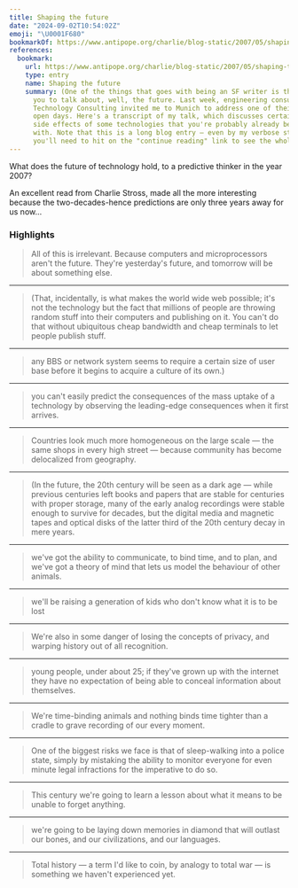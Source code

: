 ```yaml
---
title: Shaping the future
date: "2024-09-02T10:54:02Z"
emoji: "\U0001F680"
bookmarkOf: https://www.antipope.org/charlie/blog-static/2007/05/shaping-the-future.html
references:
  bookmark:
    url: https://www.antipope.org/charlie/blog-static/2007/05/shaping-the-future.html
    type: entry
    name: Shaping the future
    summary: (One of the things that goes with being an SF writer is that people expect
      you to talk about, well, the future. Last week, engineering consultancy TNG
      Technology Consulting invited me to Munich to address one of their technology
      open days. Here's a transcript of my talk, which discusses certain under-considered
      side effects of some technologies that you're probably already becoming familiar
      with. Note that this is a long blog entry — even by my verbose standards — so
      you'll need to hit on the "continue reading" link to see the whole thing.)
---
```

What does the future of technology hold, to a predictive thinker in the year 2007?

An excellent read from Charlie Stross, made all the more interesting because the two-decades-hence predictions are only three years away for us now…

### Highlights

> All of this is irrelevant. Because computers and microprocessors aren't the future. They're yesterday's future, and tomorrow will be about something else.

---

> (That, incidentally, is what makes the world wide web possible; it's not the technology but the fact that millions of people are throwing random stuff into their computers and publishing on it. You can't do that without ubiquitous cheap bandwidth and cheap terminals to let people publish stuff.

---

> any BBS or network system seems to require a certain size of user base before it begins to acquire a culture of its own.)

---

> you can't easily predict the consequences of the mass uptake of a technology by observing the leading-edge consequences when it first arrives.

---

> Countries look much more homogeneous on the large scale — the same shops in every high street — because community has become delocalized from geography.

---

> (In the future, the 20th century will be seen as a dark age — while previous centuries left books and papers that are stable for centuries with proper storage, many of the early analog recordings were stable enough to survive for decades, but the digital media and magnetic tapes and optical disks of the latter third of the 20th century decay in mere years.

---

> we've got the ability to communicate, to bind time, and to plan, and we've got a theory of mind that lets us model the behaviour of other animals.

---

> we'll be raising a generation of kids who don't know what it is to be lost

---

> We're also in some danger of losing the concepts of privacy, and warping history out of all recognition.

---

> young people, under about 25; if they've grown up with the internet they have no expectation of being able to conceal information about themselves.

---

> We're time-binding animals and nothing binds time tighter than a cradle to grave recording of our every moment.

---

> One of the biggest risks we face is that of sleep-walking into a police state, simply by mistaking the ability to monitor everyone for even minute legal infractions for the imperative to do so.

---

> This century we're going to learn a lesson about what it means to be unable to forget anything.

---

> we're going to be laying down memories in diamond that will outlast our bones, and our civilizations, and our languages.

---

> Total history — a term I'd like to coin, by analogy to total war — is something we haven't experienced yet.
